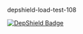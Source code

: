 depshield-load-test-108

[![DepShield Badge](https://cpeters2.dev.depshield.sonatype.org/badges/depshield-load-cpeters2d/depshield-load-test-108/depshield.svg)](https://sonatype.github.io/depshield-github-pages)
